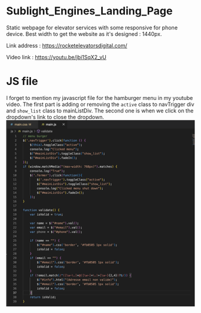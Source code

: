 # Sublight_Engines_Landing_Page

Static webpage for elevator services with some responsive for phone device.
Best width to get the website as it's designed : 1440px.

Link address : https://rocketelevatorsdigital.com/

Video link : https://youtu.be/jbi1SqX2_vU

# JS file

I forget to mention my javascript file for the hamburger menu in my youtube video. The first part is adding or removing the `active` class to navTrigger div and `show_list` class to mainListDiv. The second one is when we click on the dropdown's link to close the dropdown.
![alt text](https://github.com/Crap-cloud/Sublight_Engines_Landing_Page/blob/main/javascripts.png?raw=true)

